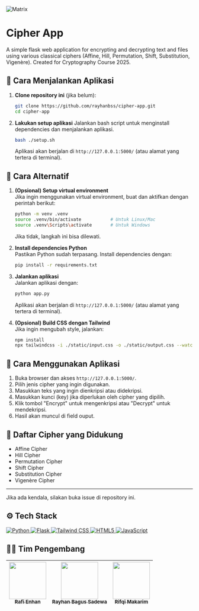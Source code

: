 ![Matrix](https://i.pinimg.com/originals/b4/e3/71/b4e371619042d1e80918d09904e90f7d.gif)

# Cipher App

A simple flask web application for encrypting and decrypting text and files using various classical ciphers (Affine, Hill, Permutation, Shift, Substitution, Vigenère). Created for Cryptography Course 2025.


## 🚀 Cara Menjalankan Aplikasi

1. **Clone repository ini** (jika belum):
   ```bash
   git clone https://github.com/rayhanbss/cipher-app.git
   cd cipher-app
   ```

2. **Lakukan setup aplikasi**
   Jalankan bash script untuk menginstall dependencies dan menjalankan aplikasi.
   ```bash
   bash ./setup.sh
   ```
   Aplikasi akan berjalan di `http://127.0.0.1:5000/` (atau alamat yang tertera di terminal).

## 🚀 Cara Alternatif

1. **(Opsional) Setup virtual environment**  
   Jika ingin menggunakan virtual environment, buat dan aktifkan dengan perintah berikut:
   ```bash
   python -m venv .venv
   source .venv/bin/activate           # Untuk Linux/Mac
   source .venv\Scripts\activate       # Untuk Windows
   ```
   Jika tidak, langkah ini bisa dilewati.

2. **Install dependencies Python**  
   Pastikan Python sudah terpasang. Install dependencies dengan:
   ```bash
   pip install -r requirements.txt
   ```

3. **Jalankan aplikasi**  
   Jalankan aplikasi dengan:
   ```bash
   python app.py
   ```
   Aplikasi akan berjalan di `http://127.0.0.1:5000/` (atau alamat yang tertera di terminal).

4. **(Opsional) Build CSS dengan Tailwind**  
   Jika ingin mengubah style, jalankan:
   ```bash
   npm install
   npx tailwindcss -i ./static/input.css -o ./static/output.css --watch
   ```

## 📝 Cara Menggunakan Aplikasi

1. Buka browser dan akses `http://127.0.0.1:5000/`.
2. Pilih jenis cipher yang ingin digunakan.
3. Masukkan teks yang ingin dienkripsi atau didekripsi.
4. Masukkan kunci (key) jika diperlukan oleh cipher yang dipilih.
5. Klik tombol "Encrypt" untuk mengenkripsi atau "Decrypt" untuk mendekripsi.
6. Hasil akan muncul di field ouput.

## 🔐 Daftar Cipher yang Didukung
- Affine Cipher
- Hill Cipher
- Permutation Cipher
- Shift Cipher
- Substitution Cipher
- Vigenère Cipher

---

Jika ada kendala, silakan buka issue di repository ini.



## ⚙️ Tech Stack 

<p align="left">
   <a href="https://www.python.org/" target="_blank">
      <img src="https://img.shields.io/badge/Python-3776AB?style=for-the-badge&logo=python&logoColor=white" alt="Python"/>
   </a>
   <a href="https://flask.palletsprojects.com/" target="_blank">
      <img src="https://img.shields.io/badge/Flask-000000?style=for-the-badge&logo=flask&logoColor=white" alt="Flask"/>
   </a>
   <a href="https://tailwindcss.com/" target="_blank">
      <img src="https://img.shields.io/badge/Tailwind_CSS-38B2AC?style=for-the-badge&logo=tailwind-css&logoColor=white" alt="Tailwind CSS"/>
   </a>
   <a href="https://developer.mozilla.org/en-US/docs/Web/HTML" target="_blank">
      <img src="https://img.shields.io/badge/HTML5-E34F26?style=for-the-badge&logo=html5&logoColor=white" alt="HTML5"/>
   </a>
   <a href="https://developer.mozilla.org/en-US/docs/Web/JavaScript" target="_blank">
      <img src="https://img.shields.io/badge/JavaScript-F7DF1E?style=for-the-badge&logo=javascript&logoColor=black" alt="JavaScript"/>
   </a>
</p>

## 👨‍💻 Tim Pengembang

| [<img src="https://github.com/RafiEnhan.png" width="100px"><br><sub><b>Rafi Enhan</b></sub>](https://github.com/RafiEnhan) | [<img src="https://github.com/rayhanbss.png" width="100px"><br><sub><b>Rayhan Bagus Sadewa</b></sub>](https://github.com/rayhanbss) | [<img src="https://github.com/RifqiMakarim.png" width="100px"><br><sub><b>Rifqi Makarim</b></sub>](https://github.com/RifqiMakarim) |
| :---: | :---: | :---: |
